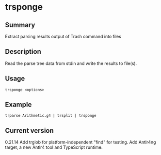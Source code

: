 # trsponge

## Summary

Extract parsing results output of Trash command into files

## Description

Read the parse tree data from stdin and write the
results to file(s).

## Usage

    trsponge <options>

## Example

    trparse Arithmetic.g4 | trsplit | trsponge

## Current version

0.21.14 Add trglob for platform-independent "find" for testing. Add Antlr4ng target, a new Antlr4 tool and TypeScript runtime.
